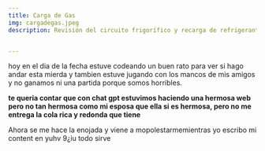 ```yaml
---
title: Carga de Gas
img: cargadegas.jpeg
description: Revisión del circuito frigorífico y recarga de refrigerante.


---
```



hoy en el dia de la fecha estuve codeando un buen rato para ver si hago andar esta mierda
y tambien estuve jugando con los mancos de mis amigos y no ganamos ni una partida porque somos horribles. 

**te queria contar que con chat gpt estuvimos haciendo una hermosa web pero no tan hermosa como
mi esposa que ella si es hermosa, pero no me entrega la cola rica y redonda que tiene**

Ahora se me hace la enojada y viene a mopolestarmemientras yo escribo mi content en yuhv 9¿iu todo sirve
